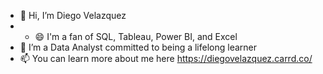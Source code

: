 - 👋 Hi, I’m Diego Velazquez
- - 😄 I'm a fan of SQL, Tableau, Power BI, and Excel
- 🌱 I’m a Data Analyst committed to being a lifelong learner
- 📫 You can learn more about me here https://diegovelazquez.carrd.co/

